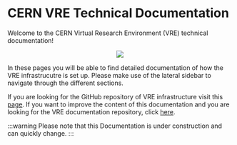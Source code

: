 # CERN VRE Technical Documentation


Welcome to the CERN Virtual Research Environment (VRE) technical documentation!

<center>
<div class="vre-cern-docs"> 
  <img src="/img/vre-cern-docs.png" /> 
</div>
</center>


In these pages you will be able to find detailed documentation of how the VRE infrastrucutre is set up. Please make use of the lateral sidebar to navigate through the different sections.

If you are looking for the GitHub repository of VRE infrastructure visit this [page](https://github.com/vre-hub/vre). If you want to improve the content of this documentation and you are looking for the VRE documentation repository, click [here](https://github.com/vre-hub/vre-hub.github.io).

:::warning
Please note that this Documentation is under construction and can quickly change.
:::